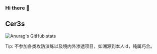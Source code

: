 ### Hi there 👋
## Cer3s


![Anurag's GitHub stats](https://github-readme-stats.vercel.app/api?username=Cer3s-k&hide=stars&show_icons=true&theme=cobalt)


<!--
![Top Langs](https://github-readme-stats.vercel.app/api/top-langs/?username=Cer3s-k&layout=compact&theme=tokyonight)
-->

Tip: 不参加各类攻防演练以及境内外渗透项目，如溯源到本人id，纯属巧合。


<!--
**Cer3s-k/Cer3s-k** is a ✨ _special_ ✨ repository because its `README.md` (this file) appears on your GitHub profile.

Here are some ideas to get you started:

- 🔭 I’m currently working on ...
- 🌱 I’m currently learning ...
- 👯 I’m looking to collaborate on ...
- 🤔 I’m looking for help with ...
- 💬 Ask me about ...
- 📫 How to reach me: ...
- 😄 Pronouns: ...
- ⚡ Fun fact: ...
-->
